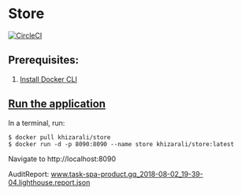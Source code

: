 # Store

[![CircleCI](https://circleci.com/gh/khizar-ali/store.svg?style=svg)](https://circleci.com/gh/khizar-ali/store)

## Prerequisites:

1.  [Install Docker CLI](https://docs.docker.com/install/)

## [Run the application](https://hub.docker.com/r/khizarali/store/)

In a terminal, run:

```
$ docker pull khizarali/store
$ docker run -d -p 8090:8090 --name store khizarali/store:latest
```

Navigate to http://localhost:8090


AuditReport: www.task-spa-product.gq_2018-08-02_19-39-04.lighthouse.report.json
